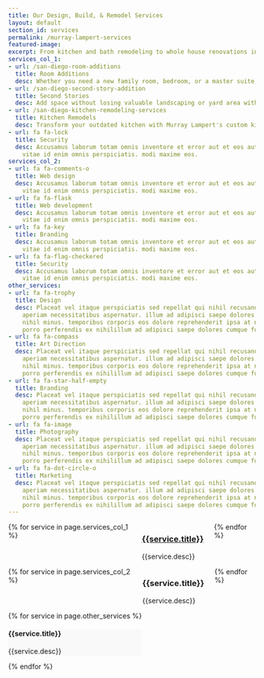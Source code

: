 ```yaml
---
title: Our Design, Build, & Remodel Services
layout: default
section_id: services
permalink: /murray-lampert-services
featured-image:
excerpt: From kitchen and bath remodeling to whole house renovations in San Diego, Murray Lampert Design, Build, Remodel. Learn more about our services today!
services_col_1:
- url: /san-diego-room-additions
  title: Room Additions
  desc: Whether you need a new family room, bedroom, or a master suite, Murray Lampert’s San Diego room addition services can deliver what you need.
- url: /san-diego-second-story-addition
  title: Second Stories
  desc: Add space without losing valuable landscaping or yard area with a second story addition. Our goal as a second story contractor in San Diego is to deliver quality, value, and satisfaction.
- url: /san-diego-kitchen-remodeling-services
  title: Kitchen Remodels
  desc: Transform your outdated kitchen with Murray Lampert's custom kitchen remodeling service. Get a new look by replacing cabinets, counters, appliances, fixtures, finishes, and more.
- url: fa fa-lock
  title: Security
  desc: Accusamus laborum totam omnis inventore et error aut et eos aut. fuga mollitia
    vitae id enim omnis perspiciatis. modi maxime eos.
services_col_2:
- url: fa fa-comments-o
  title: Web design
  desc: Accusamus laborum totam omnis inventore et error aut et eos aut. fuga mollitia
    vitae id enim omnis perspiciatis. modi maxime eos.
- url: fa fa-flask
  title: Web development
  desc: Accusamus laborum totam omnis inventore et error aut et eos aut. fuga mollitia
    vitae id enim omnis perspiciatis. modi maxime eos.
- url: fa fa-key
  title: Branding
  desc: Accusamus laborum totam omnis inventore et error aut et eos aut. fuga mollitia
    vitae id enim omnis perspiciatis. modi maxime eos.
- url: fa fa-flag-checkered
  title: Security
  desc: Accusamus laborum totam omnis inventore et error aut et eos aut. fuga mollitia
    vitae id enim omnis perspiciatis. modi maxime eos.
other_services:
- url: fa fa-trophy
  title: Design
  desc: Placeat vel itaque perspiciatis sed repellat qui nihil recusandae doloremque
    aperiam necessitatibus aspernatur. illum ad adipisci saepe dolores cumque fugit
    nihil minus. temporibus corporis eos dolore reprehenderit ipsa at neque ab ut
    porro perferendis ex nihilillum ad adipisci saepe dolores cumque fugit nihil minus.
- url: fa fa-compass
  title: Art Direction
  desc: Placeat vel itaque perspiciatis sed repellat qui nihil recusandae doloremque
    aperiam necessitatibus aspernatur. illum ad adipisci saepe dolores cumque fugit
    nihil minus. temporibus corporis eos dolore reprehenderit ipsa at neque ab ut
    porro perferendis ex nihilillum ad adipisci saepe dolores cumque fugit nihil minus.
- url: fa fa-star-half-empty
  title: Branding
  desc: Placeat vel itaque perspiciatis sed repellat qui nihil recusandae doloremque
    aperiam necessitatibus aspernatur. illum ad adipisci saepe dolores cumque fugit
    nihil minus. temporibus corporis eos dolore reprehenderit ipsa at neque ab ut
    porro perferendis ex nihilillum ad adipisci saepe dolores cumque fugit nihil minus.
- url: fa fa-image
  title: Photography
  desc: Placeat vel itaque perspiciatis sed repellat qui nihil recusandae doloremque
    aperiam necessitatibus aspernatur. illum ad adipisci saepe dolores cumque fugit
    nihil minus. temporibus corporis eos dolore reprehenderit ipsa at neque ab ut
    porro perferendis ex nihilillum ad adipisci saepe dolores cumque fugit nihil minus.
- url: fa fa-dot-circle-o
  title: Marketing
  desc: Placeat vel itaque perspiciatis sed repellat qui nihil recusandae doloremque
    aperiam necessitatibus aspernatur. illum ad adipisci saepe dolores cumque fugit
    nihil minus. temporibus corporis eos dolore reprehenderit ipsa at neque ab ut
    porro perferendis ex nihilillum ad adipisci saepe dolores cumque fugit nihil minus.
---
```


  <div class='medium-6 columns'>
    {% for service in page.services_col_1 %}
      <div class='fadein mod modIconText' data-delay='{{ 300 | times:forloop.index0 }}'>
        <div class='icon-text-simple'>
          <h3><a href='{{site.url}}{{service.url}}'>{{service.title}}</a></h3>
          <p>{{service.desc}}</p>
        </div>
        <div class='two spacing'></div>
      </div>
    {% endfor %}
  </div>
  <div class='medium-6 columns'>
    {% for service in page.services_col_2 %}
      <div class='fadein mod modIconText' data-delay='{{ 300 | times:forloop.index0 }}'>
        <div class='icon-text-simple'>
          <i class='{{service.icon_class}}'></i>
          <h3>{{service.title}}</h3>
          <p>{{service.desc}}</p>
        </div>
        <div class='two spacing'></div>
      </div>
    {% endfor %}
  </div>

  <div class='full'>
    <div class='row'>
      <div class='large-12 columns'>
        <div class='mod modBoxedTextSlider'>
          <div class='boxes'>
            {% for service in page.other_services %}
              <div class='box' style='background: #f9f9f9;'>
                <i class='{{service.icon_class}}'></i>
                <h4>{{service.title}}</h4>
                <p>{{service.desc}}</p>
              </div>
            {% endfor %}
          </div>
        </div>
      </div>
    </div>
  </div>
